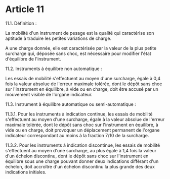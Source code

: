 # Article 11

11.1. Définition :

La mobilité d'un instrument de pesage est la qualité qui caractérise son aptitude à traduire les petites variations de charge.

A une charge donnée, elle est caractérisée par la valeur de la plus petite surcharge qui, déposée sans choc, est nécessaire pour modifier l'état d'équilibre de l'instrument.

11.2. Instruments à équilibre non automatique :

Les essais de mobilité s'effectuent au moyen d'une surcharge, égale à 0,4 fois la valeur absolue de l'erreur maximale tolérée, dont le dépôt sans choc sur l'instrument en équilibre, à vide ou en charge, doit être accusé par un mouvement visible de l'organe indicateur.

11.3. Instrument à équilibre automatique ou semi-automatique :

11.3.1. Pour les instruments à indication continue, les essais de mobilité s'effectuent au moyen d'une surcharge, égale à la valeur absolue de l'erreur maximale tolérée, dont le dépôt sans choc sur l'instrument en équilibre, à vide ou en charge, doit provoquer un déplacement permanent de l'organe indicateur correspondant au moins à la fraction 7/10 de la surcharge.

11.3.2. Pour les instruments à indication discontinue, les essais de mobilité s'effectuent au moyen d'une surcharge, au plus égale à 1,4 fois la valeur d'un échelon discontinu, dont le dépôt sans choc sur l'instrument en équilibre sous une charge pouvant donner deux indications différant d'un échelon, doit accroître d'un échelon discontinu la plus grande des deux indications initiales.
